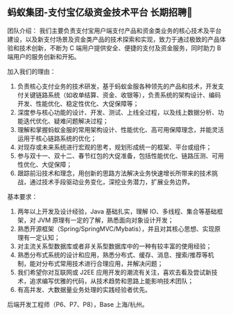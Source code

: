 
## 蚂蚁集团-支付宝亿级资金技术平台 长期招聘👏


团队介绍：
我们主要负责支付宝用户端支付产品和资金类业务的核心技术及平台建设，以及新支付场景及资金类产品的技术探索和实现，致力于通过极致的产品体验和技术创新，不断为 C 端用户提供安全、便捷的支付及资金服务，同时助力 B 端用户的服务创新和开拓。

加入我们的理由：
1. 负责核心支付业务的技术研发，基于蚂蚁金服各种领先的产品和技术，开发支付关键链路系统（如收单结算、资金、收银等），负责系统的架构设计、编码开发、性能优化、稳定性优化、大促保障等；
2. 深度参与核心功能的设计、开发、测试、上线全过程，以及线上数据分析、功能迭代优化、疑难问题解决过程；
3. 理解和掌握蚂蚁金服的常用架构设计、性能优化、高可用保障理念，并能灵活运用于核心链路系统的优化；
4. 对现存或未来系统进行宏观的思考，规划形成统一的框架、平台或组件；
5. 参与双十一、双十二、春节红包的大促准备，包括性能优化、链路压测、可用性优化、大促保障；
6. 跟踪前沿技术和理念，用创新的思路方法解决业务快速增长所带来的技术挑战，通过技术手段驱动业务变化，深挖业务潜力，扩展业务边界。

基本要求：
1. 两年以上开发及设计经验，Java 基础扎实，理解 IO、多线程、集合等基础框架，对 JVM 原理有一定的了解，熟悉面向对象设计开发；
2. 熟悉开源框架（Spring/SpringMVC/Mybatis），并且对其核心思想、实现原理有一定认知；
3. 对主流关系型数据库或者非关系型数据库中的一种有较丰富的使用经验；
4. 熟悉分布式系统的设计和应用，熟悉分布式、缓存、消息、搜索/推荐等机制，能对分布式常用技术进行合理应用，并解决问题；
5. 我们希望你对互联网或 J2EE 应用开发的潮流有关注，喜欢去看及尝试新技术，追求编写优雅的代码，从技术趋势和思路上能影响技术团队；
6. 有高并发、大数据量业务处理的实践经验者优先。

后端开发工程师（P6、P7、P8），Base 上海/杭州。
